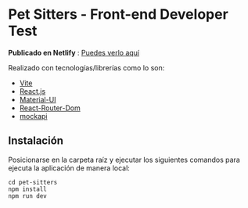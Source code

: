 # Pet Sitters - Front-end Developer Test

**Publicado en Netlify** : [Puedes verlo aquí](https://pet-sitters.netlify.app/)

Realizado con tecnologías/librerías como lo son:

-   [Vite](https://vitejs.dev/)
-   [React.js](https://es.reactjs.org/)
-   [Material-UI](https://mui.com/)
-   [React-Router-Dom](https://reactrouter.com/)
-   [mockapi](https://mockapi.io)

## Instalación

Posicionarse en la carpeta raíz y ejecutar los siguientes comandos para ejecuta la aplicación de manera local:

```
cd pet-sitters
npm install
npm run dev
```

